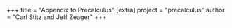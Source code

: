 +++
title = "Appendix to Precalculus"
[extra]
project = "precalculus"
author = "Carl Stitz and Jeff Zeager"
+++
